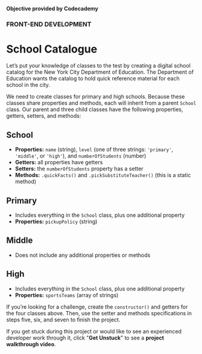 #### Objective provided by Codecademy

### FRONT-END DEVELOPMENT

# School Catalogue

Let’s put your knowledge of classes to the test by creating a digital school catalog for the New York City Department of Education. The Department of Education wants the catalog to hold quick reference material for each school in the city.

We need to create classes for primary and high schools. Because these classes share properties and methods, each will inherit from a parent `School` class. Our parent and three child classes have the following properties, getters, setters, and methods:

## School
* **Properties:** `name` (string), `level` (one of three strings: `'primary'`, `'middle'`, or `'high'`), and `numberOfStudents` (number)
* **Getters:** all properties have getters
* **Setters:** the `numberOfStudents` property has a setter
* **Methods:** `.quickFacts()` and `.pickSubstituteTeacher()` (this is a static method)

## Primary
* Includes everything in the `School` class, plus one additional property
* **Properties:** `pickupPolicy` (string)

## Middle
* Does not include any additional properties or methods

## High
* Includes everything in the `School` class, plus one additional property
* **Properties:** `sportsTeams` (array of strings)

If you’re looking for a challenge, create the `constructor()` and getters for the four classes above. Then, use the setter and methods specifications in steps five, six, and seven to finish the project.

If you get stuck during this project or would like to see an experienced developer work through it, click "**Get Unstuck**" to see a **project walkthrough video**.
